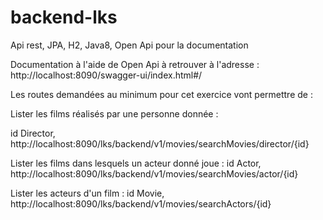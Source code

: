 # backend-lks
Api rest, JPA, H2, Java8, Open Api pour la documentation

Documentation à l'aide de Open Api à retrouver à l'adresse : http://localhost:8090/swagger-ui/index.html#/

Les routes demandées au minimum pour cet exercice vont permettre de :

Lister les films réalisés par une personne donnée :

  id Director, 
  http://localhost:8090/lks/backend/v1/movies/searchMovies/director/{id}

Lister les films dans lesquels un acteur donné joue :
  id  Actor,
  http://localhost:8090/lks/backend/v1/movies/searchMovies/actor/{id}

Lister les acteurs d'un film :
  id Movie,
  http://localhost:8090/lks/backend/v1/movies/searchActors/{id}

